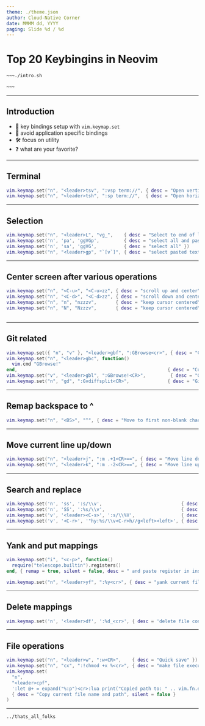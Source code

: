 ```yaml
---
theme: ./theme.json
author: Cloud-Native Corner
date: MMMM dd, YYYY
paging: Slide %d / %d
---
```


# Top 20 Keybingins in Neovim

```bash
~~~./intro.sh

~~~
```

---

## Introduction

- 🔑 key bindings setup with `vim.keymap.set`
- 🚫 avoid application specific bindings
- 🛠️ focus on utility
- ❓ what are your favorite?

---

## Terminal

```lua
vim.keymap.set("n", "<leader>tsv", ":vsp term://", { desc = "Open vertical terminal split" })
vim.keymap.set("n", "<leader>tsh", ":sp term://",  { desc = "Open horizontal terminal split" })
```

---

## Selection

```lua
vim.keymap.set("n", "<leader>L", "vg_",    { desc = "Select to end of line" })
vim.keymap.set('n', 'pa', 'ggVGp',         { desc = "select all and paste" })
vim.keymap.set('n', 'sa', 'ggVG',          { desc = "select all" })
vim.keymap.set("n", "<leader>gp", "`[v`]", { desc = "select pasted text" })
```

---

## Center screen after various operations

```lua
vim.keymap.set("n", "<C-u>", "<C-u>zz", { desc = "scroll up and center" })
vim.keymap.set("n", "<C-d>", "<C-d>zz", { desc = "scroll down and center" })
vim.keymap.set("n", "n", "nzzzv",       { desc = "keep cursor centered" })
vim.keymap.set("n", "N", "Nzzzv",       { desc = "keep cursor centered" })
                                        
```

---

## Git related

```lua
vim.keymap.set({ "n", "v" }, "<leader>gbf", ":GBrowse<cr>", { desc = "Git browse current file in browser" })
vim.keymap.set("n", "<leader>gbc", function()               
  vim.cmd "GBrowse!"                                       
end,                                                       { desc = "Copy URL to current file" })
vim.keymap.set("v", "<leader>gbl", ":GBrowse!<CR>",         { desc = "Git browse current file and selected line in browser" })
vim.keymap.set("n", "gd", ":Gvdiffsplit<CR>",              { desc = "Git diff current file" })
```

---

## Remap backspace to ^

```lua
vim.keymap.set("n", "<BS>", "^", { desc = "Move to first non-blank character" })
```

---

## Move current line up/down

```lua
vim.keymap.set("n", "<leader>j", ":m .+1<CR>==", { desc = "Move line down" })
vim.keymap.set("n", "<leader>k", ":m .-2<CR>==", { desc = "Move line up" })
```

---

## Search and replace

```lua
vim.keymap.set('n', 'ss', ':s/\\v',                             { desc = "search and replace on line" })
vim.keymap.set('n', 'SS', ':%s/\\v',                            { desc = "search and replace in file" })
vim.keymap.set('v', '<leader><C-s>', ':s/\\%V',                 { desc = "Search only in visual selection using %V atom" })
vim.keymap.set('v', '<C-r>', '"hy:%s/\\v<C-r>h//g<left><left>', { desc = "change selection" })
```

---

## Yank and put mappings

```lua
vim.keymap.set("i", "<c-p>", function()
  require("telescope.builtin").registers()
end, { remap = true, silent = false, desc = " and paste register in insert mode", })

vim.keymap.set("n", "<leader>yf", ":%y<cr>", { desc = "yank current file to the clipboard buffer" })


```

---

## Delete mappings

```lua
vim.keymap.set('n', '<leader>df', ':%d_<cr>', { desc = 'delete file content to black hole register' })
```

---

## File operations

```lua
vim.keymap.set("n", "<leader>w", ":w<CR>",    { desc = "Quick save" })
vim.keymap.set("n", "cx", ":!chmod +x %<cr>", { desc = "make file executable" })
vim.keymap.set(
  "n",
  "<leader>cpf",
  ':let @+ = expand("%:p")<cr>:lua print("Copied path to: " .. vim.fn.expand("%:p"))<cr>',
  { desc = "Copy current file name and path", silent = false }
)
```

---

```bash
../thats_all_folks
```
